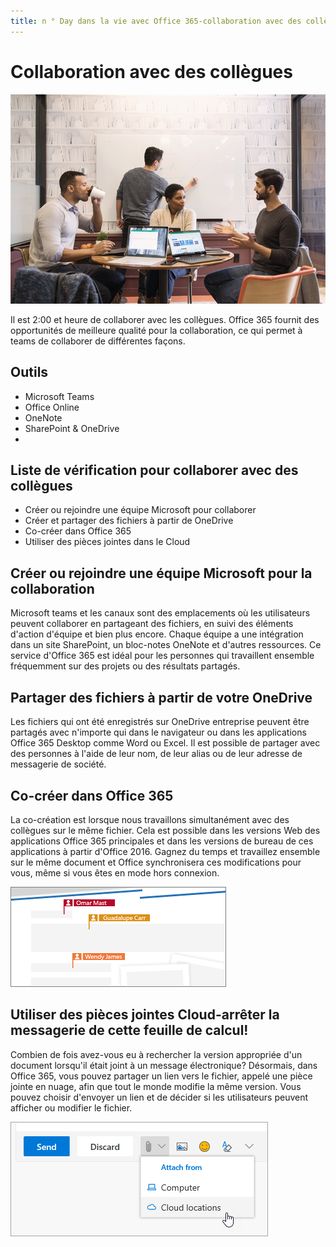 ```yaml
---
title: n ° Day dans la vie avec Office 365-collaboration avec des collègues Description: # étapes rapides pour être prêt pour la journée à l'aide d'Office 365 auteur: {github-ID} # karuanag ms. Author: {ms-alias} # karuanag ms. Date: {@date}           # 02/01/2019 ms. rubrique: Getting-Started # How-to
---
```


# <a name="collaborating-with-colleagues"></a>Collaboration avec des collègues

![Netmute visuel](media/ditl_collab.png)

Il est 2:00 et heure de collaborer avec les collègues. Office 365 fournit des opportunités de meilleure qualité pour la collaboration, ce qui permet à teams de collaborer de différentes façons. 

## <a name="tools"></a>Outils
- Microsoft Teams
- Office Online
- OneNote
- SharePoint & OneDrive
- 
## <a name="checklist-for-collaborating-with-colleagues"></a>Liste de vérification pour collaborer avec des collègues
- Créer ou rejoindre une équipe Microsoft pour collaborer
- Créer et partager des fichiers à partir de OneDrive 
- Co-créer dans Office 365 
- Utiliser des pièces jointes dans le Cloud

## <a name="create-or-join-a-microsoft-team-for-collaboration"></a>Créer ou rejoindre une équipe Microsoft pour la collaboration

Microsoft teams et les canaux sont des emplacements où les utilisateurs peuvent collaborer en partageant des fichiers, en suivi des éléments d'action d'équipe et bien plus encore. Chaque équipe a une intégration dans un site SharePoint, un bloc-notes OneNote et d'autres ressources. Ce service d'Office 365 est idéal pour les personnes qui travaillent ensemble fréquemment sur des projets ou des résultats partagés. 

## <a name="share-files-from-your-onedrive"></a>Partager des fichiers à partir de votre OneDrive
Les fichiers qui ont été enregistrés sur OneDrive entreprise peuvent être partagés avec n'importe qui dans le navigateur ou dans les applications Office 365 Desktop comme Word ou Excel. Il est possible de partager avec des personnes à l'aide de leur nom, de leur alias ou de leur adresse de messagerie de société. 

## <a name="co-create-in-office-365"></a>Co-créer dans Office 365
La co-création est lorsque nous travaillons simultanément avec des collègues sur le même fichier. Cela est possible dans les versions Web des applications Office 365 principales et dans les versions de bureau de ces applications à partir d'Office 2016.  Gagnez du temps et travaillez ensemble sur le même document et Office synchronisera ces modifications pour vous, même si vous êtes en mode hors connexion. 

![Co-auteur dans Word](media/ditl_coauth.png)

## <a name="use-cloud-attachments---stop-emailing-that-spreadsheet"></a>Utiliser des pièces jointes Cloud-arrêter la messagerie de cette feuille de calcul!
Combien de fois avez-vous eu à rechercher la version appropriée d'un document lorsqu'il était joint à un message électronique? Désormais, dans Office 365, vous pouvez partager un lien vers le fichier, appelé une pièce jointe en nuage, afin que tout le monde modifie la même version.  Vous pouvez choisir d'envoyer un lien et de décider si les utilisateurs peuvent afficher ou modifier le fichier. 

![Pièce jointe dans le Cloud](media/ditl_cloudattach.png)


